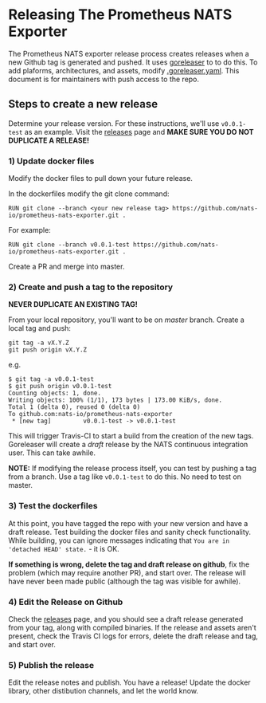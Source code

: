# Releasing The Prometheus NATS Exporter

The Prometheus NATS exporter release process creates releases when a new Github tag is generated and pushed.  It uses [goreleaser](https://goreleaser.com/) to to do this.  To add plaforms, architectures, and assets, modify [.goreleaser.yaml](.goreleaser.yml).  This document is for maintainers with push access to the repo.

## Steps to create a new release

Determine your release version.  For these instructions, we'll use `v0.0.1-test` as an example.  Visit the [releases](https://github.com/nats-io/prometheus-nats-exporter/releases) page and **MAKE SURE YOU DO NOT DUPLICATE A RELEASE!**

### 1) Update docker files

Modify the docker files to pull down your future release.

In the dockerfiles modify the git clone command:
```text
RUN git clone --branch <your new release tag> https://github.com/nats-io/prometheus-nats-exporter.git .
``` 

For example:
```text
RUN git clone --branch v0.0.1-test https://github.com/nats-io/prometheus-nats-exporter.git .
```

Create a PR and merge into master.

### 2) Create and push a tag to the repository

**NEVER DUPLICATE AN EXISTING TAG!**

From your local repository, you'll want to be on *master* branch.  Create a local tag and push:

```text
git tag -a vX.Y.Z
git push origin vX.Y.Z
```

e.g. 

```text
$ git tag -a v0.0.1-test
$ git push origin v0.0.1-test
Counting objects: 1, done.
Writing objects: 100% (1/1), 173 bytes | 173.00 KiB/s, done.
Total 1 (delta 0), reused 0 (delta 0)
To github.com:nats-io/prometheus-nats-exporter
 * [new tag]         v0.0.1-test -> v0.0.1-test
```

This will trigger Travis-CI to start a build from the creation of the new tags.  Goreleaser will create a *draft* release by the NATS continuous integration user.  This can take awhile.

**NOTE:**  If modifying the release process itself, you can test by pushing a tag from a branch.  Use a tag like `v0.0.1-test` to do this.  No need to test on master.

### 3) Test the dockerfiles

At this point, you have tagged the repo with your new version and have a draft release.  Test building the docker files and sanity check functionality.  While building, you can ignore messages indicating that `You are in 'detached HEAD' state.` - it is OK.

**If something is wrong, delete the tag and draft release on github**, fix the problem (which may require another PR), and start over.  The release will have never been made public (although the tag was visible for awhile).

### 4) Edit the Release on Github

Check the [releases](https://github.com/nats-io/prometheus-nats-exporter/releases) page, and you should see a draft release generated from your tag, along with compiled binaries.  If the release and assets aren't present, check the Travis CI logs for errors, delete the draft release and tag, and start over.

### 5) Publish the release

Edit the release notes and publish.  You have a release!  Update the docker library, other distibution channels, and let the world know.
